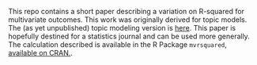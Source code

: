 This repo contains a short paper describing a variation on R-squared for multivariate outcomes.  This work was originally derived for topic models. The (as yet unpublished) topic modeling version is [here](https://arxiv.org/pdf/1911.11061.pdf). This paper is hopefully destined for a statistics journal and can be used more generally. The calculation described is available in the R Package `mvrsquared`, [available on CRAN.](https://CRAN.R-project.org/package=mvrsquared).